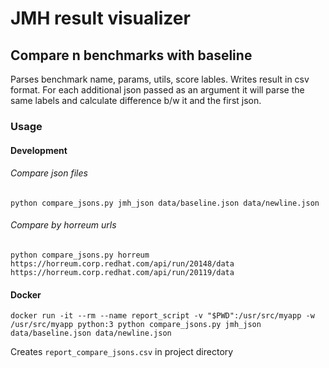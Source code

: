 # JMH result visualizer


## Compare n benchmarks with baseline

Parses benchmark name, params, utils, score lables.
Writes result in csv format.
For each additional json passed as an argument it will parse the same labels and calculate difference b/w it and the first json. 

### Usage

#### Development
###### Compare json files

`python compare_jsons.py jmh_json data/baseline.json data/newline.json` 

###### Compare by horreum urls

`python compare_jsons.py horreum https://horreum.corp.redhat.com/api/run/20148/data https://horreum.corp.redhat.com/api/run/20119/data` 

#### Docker

`docker run -it --rm --name report_script -v "$PWD":/usr/src/myapp -w /usr/src/myapp python:3 python compare_jsons.py jmh_json data/baseline.json data/newline.json`

Creates `report_compare_jsons.csv` in project directory